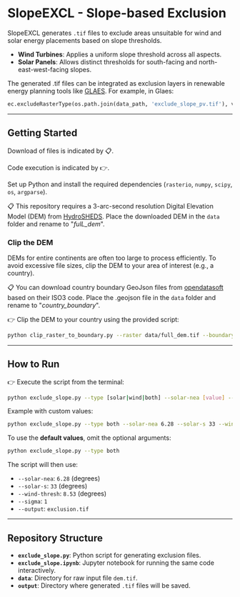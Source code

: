 
# **SlopeEXCL - Slope-based Exclusion**

SlopeEXCL generates `.tif` files to exclude areas unsuitable for wind and solar energy placements based on slope thresholds.

- **Wind Turbines**: Applies a uniform slope threshold across all aspects.
- **Solar Panels**: Allows distinct thresholds for south-facing and north-east-west-facing slopes.

The generated .tif files can be integrated as exclusion layers in renewable energy planning tools like [GLAES](https://github.com/FZJ-IEK3-VSA/glaes). For example, in Glaes:

```python
ec.excludeRasterType(os.path.join(data_path, 'exclude_slope_pv.tif'), value=1, prewarp=True)
```

---

## **Getting Started**
Download of files is indicated by 📋. 

Code execution is indicated by 👉.

Set up Python and install the required dependencies (`rasterio`, `numpy`, `scipy`, `os`, `argparse`).

📋 This repository requires a 3-arc-second resolution Digital Elevation Model (DEM) from [HydroSHEDS](https://www.hydrosheds.org/hydrosheds-core-downloads). Place the downloaded DEM in the `data` folder and rename to "_fulL_dem_".

### **Clip the DEM**
DEMs for entire continents are often too large to process efficiently. To avoid excessive file sizes, clip the DEM to your area of interest (e.g., a country). 

📋 You can download country boundary GeoJson files from [opendatasoft](https://public.opendatasoft.com/explore/dataset/world-administrative-boundaries/export/) based on their ISO3 code. Place the .geojson file in the `data` folder and rename to "_country_boundary_".

👉 Clip the DEM to your country using the provided script: 

```bash
python clip_raster_to_boundary.py --raster data/full_dem.tif --boundary data/country_boundary.geojson --output data/dem.tif
```


---

## **How to Run**
👉 Execute the script from the terminal:
   ```bash
   python exclude_slope.py --type [solar|wind|both] --solar-nea [value] --solar-s [value] --wind-thresh [value] --output [filename]
   ```
   Example with custom values:
   ```bash
   python exclude_slope.py --type both --solar-nea 6.28 --solar-s 33 --wind-thresh 8.53 --output exclusion.tif
   ```

   To use the **default values**, omit the optional arguments:
   ```bash
   python exclude_slope.py --type both
   ```

   The script will then use:
   - `--solar-nea`: `6.28` (degrees)
   - `--solar-s`: `33` (degrees)
   - `--wind-thresh`: `8.53` (degrees)
   - `--sigma`: `1`
   - `--output`: `exclusion.tif`

---

## **Repository Structure**

- **`exclude_slope.py`**: Python script for generating exclusion files.
- **`exclude_slope.ipynb`**: Jupyter notebook for running the same code interactively.
- **`data`**: Directory for raw input file `dem.tif`.
- **`output`**: Directory where generated `.tif` files will be saved.
